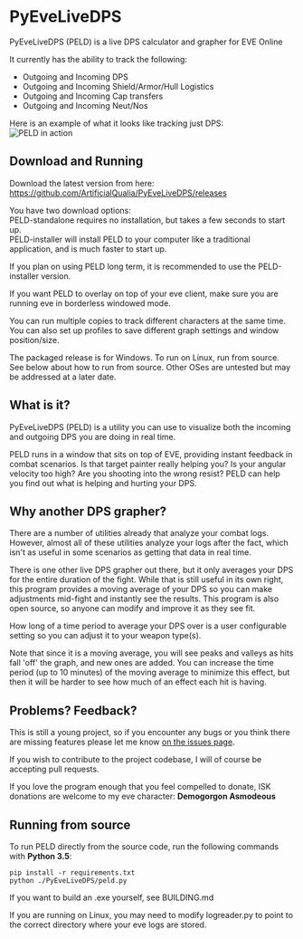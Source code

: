 # PyEveLiveDPS
PyEveLiveDPS (PELD) is a live DPS calculator and grapher for EVE Online

It currently has the ability to track the following:  
- Outgoing and Incoming DPS
- Outgoing and Incoming Shield/Armor/Hull Logistics
- Outgoing and Incoming Cap transfers
- Outgoing and Incoming Neut/Nos

Here is an example of what it looks like tracking just DPS:  
![PELD in action](http://i.imgur.com/qz5p3so.png)

## Download and Running
Download the latest version from here:  
https://github.com/ArtificialQualia/PyEveLiveDPS/releases

You have two download options:  
PELD-standalone requires no installation, but takes a few seconds to start up.  
PELD-installer will install PELD to your computer like a traditional application, and is much faster to start up.

If you plan on using PELD long term, it is recommended to use the PELD-installer version.

If you want PELD to overlay on top of your eve client, make sure you are running eve in borderless windowed mode.

You can run multiple copies to track different characters at the same time.  You can also set up profiles to save different graph settings and window position/size.

The packaged release is for Windows.  To run on Linux, run from source.  See below about how to run from source.  Other OSes are untested but may be addressed at a later date.

## What is it?

PyEveLiveDPS (PELD) is a utility you can use to visualize both the incoming and outgoing DPS you are doing in real time.  

PELD runs in a window that sits on top of EVE, providing instant feedback in combat scenarios.  Is that target painter really helping you?  Is your angular velocity too high?  Are you shooting into the wrong resist?  PELD can help you find out what is helping and hurting your DPS.

## Why another DPS grapher?

There are a number of utilities already that analyze your combat logs.  However, almost all of these utilities analyze your logs after the fact, which isn't as useful in some scenarios as getting that data in real time.

There is one other live DPS grapher out there, but it only averages your DPS for the entire duration of the fight.  While that is still useful in its own right, this program provides a moving average of your DPS so you can make adjustments mid-fight and instantly see the results.  This program is also open source, so anyone can modify and improve it as they see fit.

How long of a time period to average your DPS over is a user configurable setting so you can adjust it to your weapon type(s).

Note that since it is a moving average, you will see peaks and valleys as hits fall 'off' the graph, and new ones are added.  You can increase the time period (up to 10 minutes) of the moving average to minimize this effect, but then it will be harder to see how much of an effect each hit is having.

## Problems?  Feedback?

This is still a young project, so if you encounter any bugs or you think there are missing features please let me know [on the issues page](https://github.com/ArtificialQualia/PyEveLiveDPS/issues).

If you wish to contribute to the project codebase, I will of course be accepting pull requests.

If you love the program enough that you feel compelled to donate, ISK donations are welcome to my eve character: **Demogorgon Asmodeous**

## Running from source
To run PELD directly from the source code, run the following commands with **Python 3.5**:
```
pip install -r requirements.txt
python ./PyEveLiveDPS/peld.py
```
If you want to build an .exe yourself, see BUILDING.md

If you are running on Linux, you may need to modify logreader.py to point to the correct directory where your eve logs are stored.